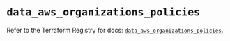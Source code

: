 # `data_aws_organizations_policies`

Refer to the Terraform Registry for docs: [`data_aws_organizations_policies`](https://registry.terraform.io/providers/hashicorp/aws/6.8.0/docs/data-sources/organizations_policies).
